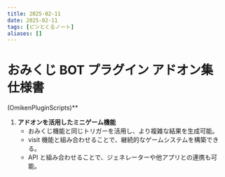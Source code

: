 ```yaml
---
title: 2025-02-11
date: 2025-02-11
tags: [ピンとくるノート]
aliases: []
---
```


# おみくじ BOT プラグイン アドオン集 仕様書

 (OmikenPluginScripts)**

1. **アドオンを活用したミニゲーム機能**
    - おみくじ機能と同じトリガーを活用し、より複雑な結果を生成可能。
    - visit 機能と組み合わせることで、継続的なゲームシステムを構築できる。
    - API と組み合わせることで、ジェネレーターや他アプリとの連携も可能。